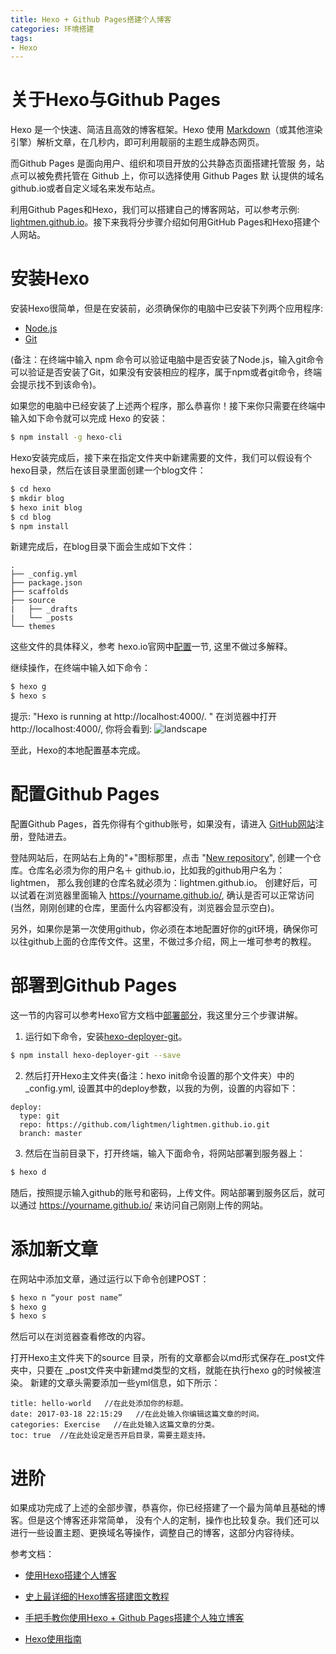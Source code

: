 ```yaml
---
title: Hexo + Github Pages搭建个人博客
categories: 环境搭建
tags:
- Hexo
---
```


# 关于Hexo与Github Pages
Hexo 是一个快速、简洁且高效的博客框架。Hexo 使用 [Markdown](http://daringfireball.net/projects/markdown/)（或其他渲染引擎）解析文章，在几秒内，即可利用靓丽的主题生成静态网页。

而Github Pages 是面向用户、组织和项目开放的公共静态页面搭建托管服 务，站点可以被免费托管在 Github 上，你可以选择使用 Github Pages 默 认提供的域名 github.io或者自定义域名来发布站点。

利用Github Pages和Hexo，我们可以搭建自己的博客网站，可以参考示例: [lightmen.github.io](https://lightmen.github.io/)。接下来我将分步骤介绍如何用GitHub Pages和Hexo搭建个人网站。

# 安装Hexo
安装Hexo很简单，但是在安装前，必须确保你的电脑中已安装下列两个应用程序:

- [Node.js](https://nodejs.org/en/)
- [Git](https://git-scm.com/)

(备注：在终端中输入 npm 命令可以验证电脑中是否安装了Node.js，输入git命令可以验证是否安装了Git，如果没有安装相应的程序，属于npm或者git命令，终端会提示找不到该命令)。

如果您的电脑中已经安装了上述两个程序，那么恭喜你！接下来你只需要在终端中输入如下命令就可以完成 Hexo 的安装：
 ``` bash
 $ npm install -g hexo-cli
 ```

 Hexo安装完成后，接下来在指定文件夹中新建需要的文件，我们可以假设有个hexo目录，然后在该目录里面创建一个blog文件：
 ``` bash
 $ cd hexo
 $ mkdir blog
 $ hexo init blog
 $ cd blog
 $ npm install
 ```

 新建完成后，在blog目录下面会生成如下文件：
```
.
├── _config.yml
├── package.json
├── scaffolds
├── source
|   ├── _drafts
|   └── _posts
└── themes
```

这些文件的具体释义，参考 hexo.io官网中[配置](https://hexo.io/zh-cn/docs/configuration.html)一节, 这里不做过多解释。

继续操作，在终端中输入如下命令：
``` bash
$ hexo g
$ hexo s
```

提示: "Hexo is running at http://localhost:4000/. "  在浏览器中打开http://localhost:4000/, 你将会看到:
![landscape](http://note.youdao.com/yws/api/personal/file/WEB109a2e85adcbf21b729cc70c8df2ef85?method=download&shareKey=e3cf0fdd4ce77bfbc0dcf0b559f3a529)

至此，Hexo的本地配置基本完成。

# 配置Github Pages

配置Github Pages，首先你得有个github账号，如果没有，请进入 [GitHub网站](https://github.com/)注册，登陆进去。

登陆网站后，在网站右上角的"+"图标那里，点击 "[New repository](https://github.com/new)", 创建一个仓库。仓库名必须为你的用户名＋ github.io，比如我的github用户名为：lightmen， 那么我创建的仓库名就必须为：lightmen.github.io。 创建好后，可以试着在浏览器里面输入 https://yourname.github.io/, 确认是否可以正常访问(当然，刚刚创建的仓库，里面什么内容都没有，浏览器会显示空白)。

另外，如果你是第一次使用github，你必须在本地配置好你的git环境，确保你可以往github上面的仓库传文件。这里，不做过多介绍，网上一堆可参考的教程。

# 部署到Github Pages

这一节的内容可以参考Hexo官方文档中[部署部分](https://hexo.io/zh-cn/docs/deployment.html)，我这里分三个步骤讲解。

1. 运行如下命令，安装[hexo-deployer-git](https://github.com/hexojs/hexo-deployer-git)。
``` bash
$ npm install hexo-deployer-git --save
```
2. 然后打开Hexo主文件夹(备注：hexo init命令设置的那个文件夹）中的_config.yml, 设置其中的deploy参数，以我的为例，设置的内容如下：
```
deploy:
  type: git
  repo: https://github.com/lightmen/lightmen.github.io.git
  branch: master
```

3. 然后在当前目录下，打开终端，输入下面命令，将网站部署到服务器上：
``` bash
$ hexo d
```
随后，按照提示输入github的账号和密码，上传文件。网站部署到服务区后，就可以通过 https://yourname.github.io/ 来访问自己刚刚上传的网站。

# 添加新文章

在网站中添加文章，通过运行以下命令创建POST：
``` bash
$ hexo n “your post name”
$ hexo g
$ hexo s
```
然后可以在浏览器查看修改的内容。

打开Hexo主文件夹下的source 目录，所有的文章都会以md形式保存在_post文件夹中，只要在 _post文件夹中新建md类型的文档，就能在执行hexo g的时候被渲染。 新建的文章头需要添加一些yml信息，如下所示：
```
title: hello-world   //在此处添加你的标题。
date: 2017-03-18 22:15:29   //在此处输入你编辑这篇文章的时间。
categories: Exercise   //在此处输入这篇文章的分类。
toc: true  //在此处设定是否开启目录，需要主题支持。
```

# 进阶
如果成功完成了上述的全部步骤，恭喜你，你已经搭建了一个最为简单且基础的博客。但是这个博客还非常简单， 没有个人的定制，操作也比较复杂。我们还可以进行一些设置主题、更换域名等操作，调整自己的博客，这部分内容待续。

参考文档：

- [使用Hexo搭建个人博客](http://www.jianshu.com/p/f4dce0e76886)

- [史上最详细的Hexo博客搭建图文教程](https://xuanwo.org/2015/03/26/hexo-intor/)

- [手把手教你使用Hexo + Github Pages搭建个人独立博客](https://linghucong.js.org/2016/04/15/2016-04-15-hexo-github-pages-blog/)

- [Hexo使用指南](http://www.jianshu.com/p/84a8384be1ae)


